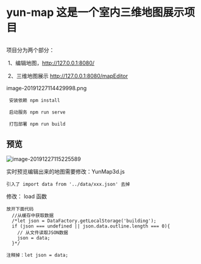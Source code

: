 # yun-map 这是一个室内三维地图展示项目

## 

项目分为两个部分：

​	1、编辑地图，http://127.0.0.1:8080/

​	2、三维地图展示  http://127.0.0.1:8080/mapEditor



image-20191227114429998.png



```
 安装依赖 npm install
```



```
 启动服务 npm run serve
```



```
 打包部署 npm run build
```

## 预览



![image-20191227115225589](https://github.com/caorongzhe/yun_map/blob/master/image-20191227114429998.png)



实时预览编辑出来的地图需要修改：YunMap3d.js

```
引入了 import data from '../data/xxx.json' 去掉
```

修改： load 函数
```
放开下面代码
  //从缓存中获取数据
  /*let json = DataFactory.getLocalStorage('building');
  if (json === undefined || json.data.outline.length === 0){
    // 从文件读取JSON数据
    json = data;
  }*/
```

```
注释掉：let json = data;
```



